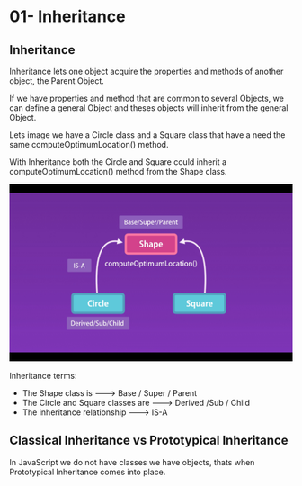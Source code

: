 # 01- Inheritance

## Inheritance

Inheritance lets one object acquire the properties and methods of another object, the Parent Object.

If we have properties and method that are common to several Objects, we can define a general Object and theses objects will inherit from the general Object.

Lets image we have a Circle class and a Square class that have a need the same computeOptimumLocation() method.

With Inheritance both the Circle and Square could inherit a computeOptimumLocation() method from the Shape class.

![Inheritance](./images/01-01.png "Inheritance Diagram")

Inheritance terms:

- The Shape class is ---> Base / Super / Parent
- The Circle and Square classes are ---> Derived /Sub / Child
- The inheritance relationship ---> IS-A

## Classical Inheritance vs Prototypical Inheritance

In JavaScript we do not have classes we have objects, thats when Prototypical Inheritance comes into place.
